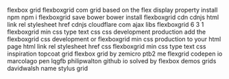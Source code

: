 flexbox grid flexboxgrid com grid based on the flex display property install npm npm i flexboxgrid save bower bower install flexboxgrid cdn cdnjs html link rel stylesheet href cdnjs cloudflare com ajax libs flexboxgrid 6 3 1 flexboxgrid min css type text css css development production add the flexboxgrid css development or flexboxgrid min css production to your html page html link rel stylesheet href css flexboxgrid min css type text css inspiration topcoat grid flexbox grid by zemicro ptb2 me flexgrid codepen io marcolago pen lqgfb philipwalton github io solved by flexbox demos grids davidwalsh name stylus grid